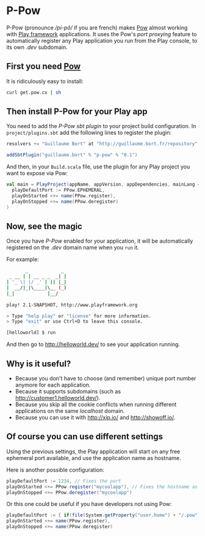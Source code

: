 # P-Pow

P-Pow (pronounce _/pi-pô/_ if you are french) makes [Pow](http://pow.cx) almost working with [Play framework](http://www.playframework.org) applications. It uses the Pow's *port proxying* feature to automatically register any Play application you run from the Play console, to its own *.dev* subdomain.

## First you need [Pow](http://pow.cx)

It is ridiculously easy to install:

```bash
curl get.pow.cx | sh
```

## Then install P-Pow for your Play app

You need to add the *P-Pow sbt plugin* to your project build configuration. In `project/plugins.sbt` add the following lines to register the plugin:

```scala
resolvers += "Guillaume Bort" at "http://guillaume.bort.fr/repository"

addSbtPlugin("guillaume.bort" % "p-pow" % "0.1")
```

And then, in your `Build.scala` file, use the plugin for any Play project you want to expose via Pow:

```scala
val main = PlayProject(appName, appVersion, appDependencies, mainLang = SCALA).settings(
  playDefaultPort := PPow.EPHEMERAL,
  playOnStarted <+= name(PPow.register),
  playOnStopped <+= name(PPow.deregister)
)
```

## Now, see the magic

Once you have *P-Pow* enabled for your application, it will be automatically registered on the *.dev* domain name when you `run` it. 

For example:

```bash
       _            _ 
 _ __ | | __ _ _  _| |
| '_ \| |/ _' | || |_|
|  __/|_|\____|\__ (_)
|_|            |__/ 
             
play! 2.1-SNAPSHOT, http://www.playframework.org

> Type "help play" or "license" for more information.
> Type "exit" or use Ctrl+D to leave this console.

[helloworld] $ run
```

And then go to http://helloworld.dev/ to see your application running. 

## Why is it useful?

- Because you don't have to choose (and remember) unique port number anymore for each application. 
- Because it supports subdomains (such as http://customer1.helloworld.dev/).
- Because you skip all the cookie conflicts when running different applications on the same *localhost* domain.
- Because you can use it with http://xip.io/ and http://showoff.io/.

## Of course you can use different settings

Using the previous settings, the Play application will start on any free ephemeral port available, and use the application name as hostname.

Here is another possible configuration:

```scala
playDefaultPort := 1234, // Fixes the port
playOnStarted <+= PPow.register("mycoolapp"), // Fixes the hostname as http://mycoolapp.dev/
playOnStopped <+= PPow.deregister("mycoolapp")
```

Or this one could be useful if you have developers not using Pow:

```scala
playDefaultPort := { if(file(System.getProperty("user.home") + "/.pow").exists) PPow.EPHEMERAL else 9000 },
playOnStarted <+= name(PPow.register),
playOnStopped <+= name(PPow.deregister)
```
